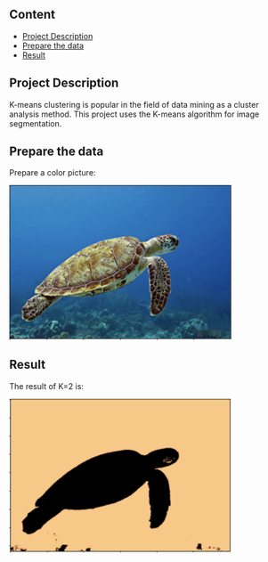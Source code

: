 ## Content
- [Project Description](#project-description)
- [Prepare the data](#prepare-the-data)
- [Result](#result)
## Project Description
K-means clustering is popular in the field of data mining as a cluster analysis method. This project uses the K-means algorithm for image segmentation.

## Prepare the data
Prepare a color picture:
<p float="left">
     <img src="img/color.png" width=400/> 
</p>

## Result
The result of K=2 is:
<p float="left">
     <img src="img/kmeans.png" width=400/> 
</p>